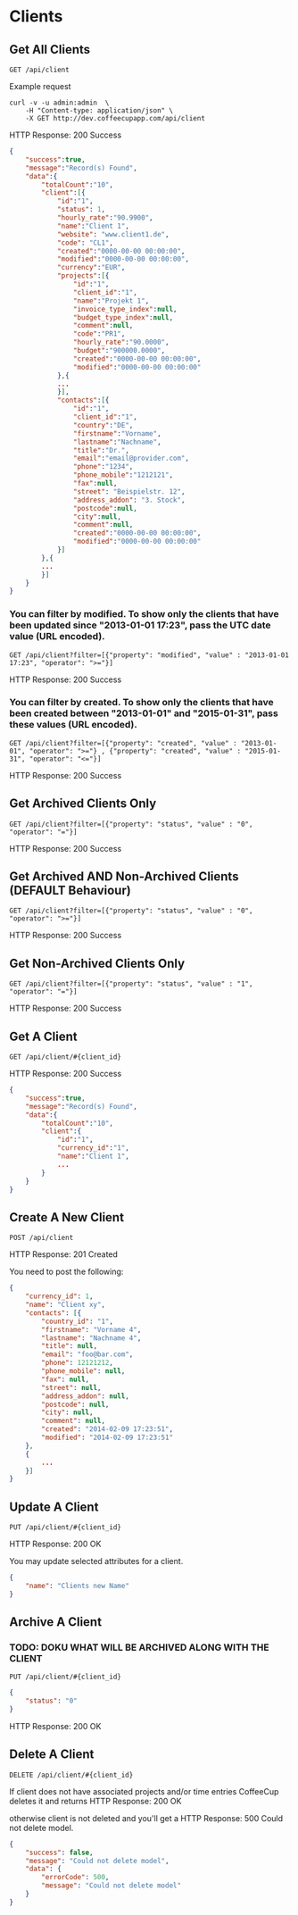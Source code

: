 # Clients

## Get All Clients

`GET /api/client`

Example request

```shell
curl -v -u admin:admin  \
	-H "Content-type: application/json" \
	-X GET http://dev.coffeecupapp.com/api/client
```

HTTP Response: 200 Success

```json
{
    "success":true,
    "message":"Record(s) Found",
    "data":{
        "totalCount":"10",
        "client":[{
            "id":"1",
            "status": 1,
            "hourly_rate":"90.9900",
            "name":"Client 1",
            "website": "www.client1.de",
            "code": "CL1",
            "created":"0000-00-00 00:00:00",
            "modified":"0000-00-00 00:00:00",
            "currency":"EUR",
            "projects":[{
                "id":"1",
                "client_id":"1",
                "name":"Projekt 1",
                "invoice_type_index":null,
                "budget_type_index":null,
                "comment":null,
                "code":"PR1",
                "hourly_rate":"90.0000",
                "budget":"900000.0000",
                "created":"0000-00-00 00:00:00",
                "modified":"0000-00-00 00:00:00"
            },{
            ...
            }],
            "contacts":[{
                "id":"1",
                "client_id":"1",
                "country":"DE",
                "firstname":"Vorname",
                "lastname":"Nachname",
                "title":"Dr.",
                "email":"email@provider.com",
                "phone":"1234",
                "phone_mobile":"1212121",
                "fax":null,
                "street": "Beispielstr. 12",
                "address_addon": "3. Stock",
                "postcode":null,
                "city":null,
                "comment":null,
                "created":"0000-00-00 00:00:00",
                "modified":"0000-00-00 00:00:00"
            }]
        },{
        ...
        }]
    }
}
```

### You can filter by modified. To show only the clients that have been updated since "2013-01-01 17:23", pass the UTC date value (URL encoded).

`GET /api/client?filter=[{"property": "modified", "value" : "2013-01-01 17:23", "operator": ">="}]`

HTTP Response: 200 Success

### You can filter by created. To show only the clients that have been created between "2013-01-01" and "2015-01-31", pass these values (URL encoded).

`GET /api/client?filter=[{"property": "created", "value" : "2013-01-01", "operator": ">="} , {"property": "created", "value" : "2015-01-31", "operator": "<="}]`

HTTP Response: 200 Success


## Get Archived Clients Only

`GET /api/client?filter=[{"property": "status", "value" : "0", "operator": "="}]`

HTTP Response: 200 Success

## Get Archived AND Non-Archived Clients (DEFAULT Behaviour)

`GET /api/client?filter=[{"property": "status", "value" : "0", "operator": ">="}]`

HTTP Response: 200 Success

## Get Non-Archived Clients Only

`GET /api/client?filter=[{"property": "status", "value" : "1", "operator": "="}]`

HTTP Response: 200 Success


## Get A Client

`GET /api/client/#{client_id}`

HTTP Response: 200 Success

```json
{
    "success":true,
    "message":"Record(s) Found",
    "data":{
        "totalCount":"10",
        "client":{
            "id":"1",
            "currency_id":"1",
            "name":"Client 1",
            ...
        }
    }
}

```

## Create A New Client

`POST /api/client`

HTTP Response: 201 Created

You need to post the following:

```json
{
    "currency_id": 1,
    "name": "Client xy",
    "contacts": [{
        "country_id": "1",
        "firstname": "Vorname 4",
        "lastname": "Nachname 4",
        "title": null,
        "email": "foo@bar.com",
        "phone": 12121212,
        "phone_mobile": null,
        "fax": null,
        "street": null,
        "address_addon": null,
        "postcode": null,
        "city": null,
        "comment": null,
        "created": "2014-02-09 17:23:51",
        "modified": "2014-02-09 17:23:51"
    },
    {
        ...
    }]
}
```

## Update A Client

`PUT /api/client/#{client_id}`

HTTP Response: 200 OK

You may update selected attributes for a client.

```json
{
    "name": "Clients new Name"
}
```


## Archive A Client

### TODO: DOKU WHAT WILL BE ARCHIVED ALONG WITH THE CLIENT

`PUT /api/client/#{client_id}`

```json
{
    "status": "0"
}
```
HTTP Response: 200 OK

## Delete A Client

`DELETE /api/client/#{client_id}`

If client does not have associated projects and/or time entries CoffeeCup deletes it and returns
HTTP Response: 200 OK

otherwise client is not deleted and you'll get a HTTP Response: 500 Could not delete model.

```json
{
    "success": false,
    "message": "Could not delete model",
    "data": {
        "errorCode": 500,
        "message": "Could not delete model"
    }
}
```
